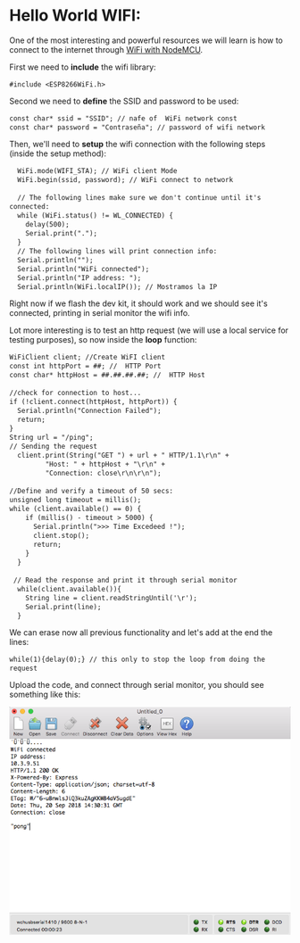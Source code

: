 # Hello World WIFI:

One of the most interesting and powerful resources we will learn is how to connect to the internet through [WiFi with NodeMCU](https://nodemcu.readthedocs.io/en/master/en/modules/wifi/).

First we need to **include** the wifi library:

    #include <ESP8266WiFi.h>

Second we need to **define** the SSID and password to be used:

    const char* ssid = "SSID"; // nafe of  WiFi network const
    const char* password = "Contraseña"; // password of wifi network

Then, we'll need to **setup** the wifi connection with the following steps (inside the setup method):

      WiFi.mode(WIFI_STA); // WiFi client Mode
      WiFi.begin(ssid, password); // WiFi connect to network

      // The following lines make sure we don't continue until it's connected:
      while (WiFi.status() != WL_CONNECTED) {
        delay(500);
        Serial.print(".");
      }
      // The following lines will print connection info:
      Serial.println("");
      Serial.println("WiFi connected");
      Serial.println("IP address: ");
      Serial.println(WiFi.localIP()); // Mostramos la IP

Right now if we flash the dev kit, it should work and we should see it's connected, printing in serial monitor the wifi info.

Lot more interesting is to test an http request (we will use a local service for testing purposes), so now inside the **loop** function:


    WiFiClient client; //Create WiFI client
    const int httpPort = ##; //  HTTP Port
    const char* httpHost = ##.##.##.##; //  HTTP Host

    //check for connection to host...
    if (!client.connect(httpHost, httpPort)) {
      Serial.println("Connection Failed");
      return;
    }
    String url = "/ping";
    // Sending the request
      client.print(String("GET ") + url + " HTTP/1.1\r\n" +
             "Host: " + httpHost + "\r\n" +
             "Connection: close\r\n\r\n");

    //Define and verify a timeout of 50 secs:
    unsigned long timeout = millis();
    while (client.available() == 0) {
        if (millis() - timeout > 5000) {
          Serial.println(">>> Time Excedeed !");
          client.stop();
          return;
        }
      }

     // Read the response and print it through serial monitor
      while(client.available()){
        String line = client.readStringUntil('\r');
        Serial.print(line);
      }

We can erase now all previous functionality and let's add at the end the lines:

    while(1){delay(0);} // this only to stop the loop from doing the request

Upload the code, and connect through serial monitor, you should see something like this:

![this](https://github.com/felixbanguera/iot-medellin-nodemcu-blynk-1/blob/step_8/assets/images/serial_out_2.png)
